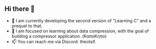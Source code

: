 ## Hi there 👋

- 🔭 I am currently developing the second version of "Learning C" and a prequel to that.
- 🌱 I am focused on learning about data compression, with the goal of building a compressor application. (ΚαπαΚηπο)
- 📫 You can reach me via Discord: theotsif.
